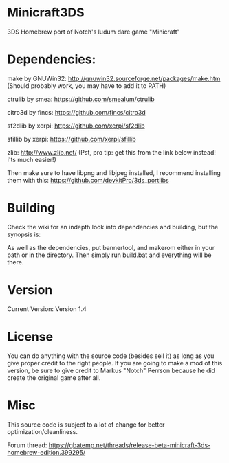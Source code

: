 # Minicraft3DS
3DS Homebrew port of Notch's ludum dare game "Minicraft"

# Dependencies:

make by GNUWin32: http://gnuwin32.sourceforge.net/packages/make.htm (Should probably work, you may have to add it to PATH)

ctrulib by smea: https://github.com/smealum/ctrulib

citro3d by fincs: https://github.com/fincs/citro3d

sf2dlib by xerpi: https://github.com/xerpi/sf2dlib

sfillib by xerpi: https://github.com/xerpi/sfillib

zlib: http://www.zlib.net/ (Pst, pro tip: get this from the link below instead! I'ts much easier!)

Then make sure to have libpng and libjpeg installed, I recommend installing them with this: https://github.com/devkitPro/3ds_portlibs

# Building

Check the wiki for an indepth look into dependencies and building, but the synopsis is:

As well as the dependencies, put bannertool, and makerom either in your path or in the directory. Then simply run build.bat and everything will be there.

# Version

Current Version: Version 1.4

# License

You can do anything with the source code (besides sell it) as long as you give proper credit to the right people. 
If you are going to make a mod of this version, be sure to give credit to Markus "Notch" Perrson because he did create the original game after all.

# Misc

This source code is subject to a lot of change for better optimization/cleanliness.

Forum thread: https://gbatemp.net/threads/release-beta-minicraft-3ds-homebrew-edition.399295/
